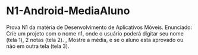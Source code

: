 # N1-Android-MediaAluno
Prova N1 da matéria de Desenvolvimento de Aplicativos Móveis. Enunciado:
Crie um projeto com o nome n1, onde o usuário poderá digitar seu nome (tela 1), 2 notas (tela 2). ,
Mostre a média, e se o aluno esta aprovado ou não em outra tela (tela 3). 
